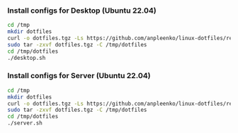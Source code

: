 ### Install configs for Desktop (Ubuntu 22.04)

```bash
cd /tmp
mkdir dotfiles
curl -o dotfiles.tgz -Ls https://github.com/anpleenko/linux-dotfiles/releases/download/v13-06-2023-06h-52m-47s/dotfiles.tgz
sudo tar -zxvf dotfiles.tgz -C /tmp/dotfiles
cd /tmp/dotfiles
./desktop.sh
```

### Install configs for Server (Ubuntu 22.04)

```bash
cd /tmp
mkdir dotfiles
curl -o dotfiles.tgz -Ls https://github.com/anpleenko/linux-dotfiles/releases/download/v13-06-2023-06h-52m-47s/dotfiles.tgz
sudo tar -zxvf dotfiles.tgz -C /tmp/dotfiles
cd /tmp/dotfiles
./server.sh
```
